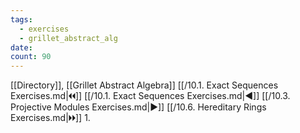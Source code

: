 ```yaml
---
tags:
  - exercises
  - grillet_abstract_alg
date:
count: 90
---
```

[[Directory]], [[Grillet Abstract Algebra]]
[[/10.1. Exact Sequences Exercises.md|🞀🞀]] [[/10.1. Exact Sequences Exercises.md|◀]] [[/10.3. Projective Modules Exercises.md|▶]] [[/10.6. Hereditary Rings Exercises.md|🞂🞂]]
1. 
